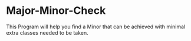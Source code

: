 # Major-Minor-Check
This Program will help you find a Minor that can be achieved with minimal extra classes needed to be taken.
